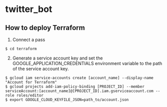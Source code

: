 # twitter_bot

## How to deploy Terraform
1. Connect a pass
```
$ cd terraform
```
2. Generate a service account key and set the GOOGLE_APPLICATION_CREDENTIALS environment variable to the path of the service account key.
```
$ gcloud iam service-accounts create [account_name] --display-name "Account for Terraform"
$ gcloud projects add-iam-policy-binding [PROJECT_ID] --member serviceAccount:[account_name]@[PROJECT_ID].iam.gserviceaccount.com --role roles/editor
$ export GOOGLE_CLOUD_KEYFILE_JSON=path_to/account.json
```
